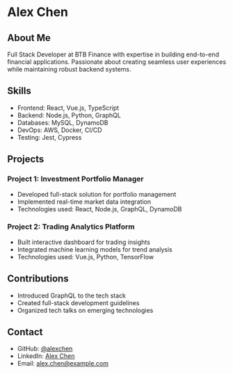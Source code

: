 # Alex Chen

## About Me
Full Stack Developer at BTB Finance with expertise in building end-to-end financial applications. Passionate about creating seamless user experiences while maintaining robust backend systems.

## Skills
- Frontend: React, Vue.js, TypeScript
- Backend: Node.js, Python, GraphQL
- Databases: MySQL, DynamoDB
- DevOps: AWS, Docker, CI/CD
- Testing: Jest, Cypress

## Projects
### Project 1: Investment Portfolio Manager
- Developed full-stack solution for portfolio management
- Implemented real-time market data integration
- Technologies used: React, Node.js, GraphQL, DynamoDB

### Project 2: Trading Analytics Platform
- Built interactive dashboard for trading insights
- Integrated machine learning models for trend analysis
- Technologies used: Vue.js, Python, TensorFlow

## Contributions
- Introduced GraphQL to the tech stack
- Created full-stack development guidelines
- Organized tech talks on emerging technologies

## Contact
- GitHub: [@alexchen](https://github.com/alexchen)
- LinkedIn: [Alex Chen](https://linkedin.com/in/alexchen)
- Email: alex.chen@example.com
